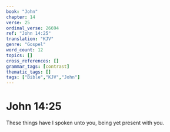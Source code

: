 ```yaml
---
book: "John"
chapter: 14
verse: 25
ordinal_verse: 26694
ref: "John 14:25"
translation: "KJV"
genre: "Gospel"
word_count: 12
topics: []
cross_references: []
grammar_tags: [contrast]
thematic_tags: []
tags: ["Bible","KJV","John"]
---
```


# John 14:25

These things have I spoken unto you, being yet present with you.
